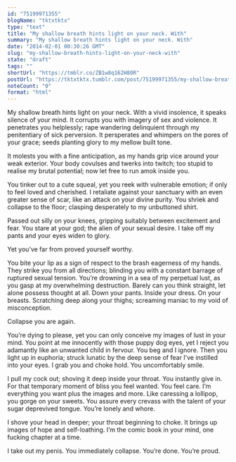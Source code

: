 ```yaml
---
id: "75199971355"
blogName: "tktxtktx"
type: "text"
title: "My shallow breath hints light on your neck. With"
summary: "My shallow breath hints light on your neck. With"
date: "2014-02-01 00:30:26 GMT"
slug: "my-shallow-breath-hints-light-on-your-neck-with"
state: "draft"
tags: ""
shortUrl: "https://tmblr.co/ZB1w8q162H80R"
postUrl: "https://tktxtktx.tumblr.com/post/75199971355/my-shallow-breath-hints-light-on-your-neck-with"
noteCount: "0"
format: "html"
---
```


My shallow breath hints light on your neck. With a vivid insolence, it speaks silence of your mind. It corrupts you with imagery of sex and violence. It penetrates you helplessly; rape wandering delinquient through my penitentiary of sick perversion. It persperates and whimpers on the pores of your grace; seeds planting glory to my mellow built tone. 

It molests you with a fine anticipation, as my hands grip vice around your weak exterior. Your body covulses and twerks into twitch; too stupid to realise my brutal potential; now let free to run amok inside you. 

You tinker out to a cute squeal, yet you reek with vulnerable emotion; if only to feel loved and cherished. I retaliate against your sanctuary with an even greater sense of scar, like an attack on your divine purity. You shriek and collapse to the floor; clasping desperately to my unbuttoned shirt. 

Passed out silly on your knees, gripping suitably between excitement and fear. You stare at your god; the alien of your sexual desire. I take off my pants and your eyes widen to glory.

Yet you’ve far from proved yourself worthy.

You bite your lip as a sign of respect to the brash eagerness of my hands. They strike you from all directions; blinding you with a constant barrage of ruptured sexual tension. You’re drowning in a sea of my perpetual lust, as you gasp at my overwhelming destruction. Barely can you think straight, let alone possess thought at all. Down your pants. Inside your dress. On your breasts. Scratching deep along your thighs; screaming maniac to my void of misconception. 

Collapse you are again.

You’re dying to please, yet you can only conceive my images of lust in your mind. You point at me innocently with those puppy dog eyes, yet I reject you adamantly like an unwanted child in fervour. You beg and I ignore. Then you light up in euphoria; struck lunatic by the deep sense of fear I’ve instilled into your eyes. I grab you and choke hold. You uncomfortably smile.

I pull my cock out; shoving it deep inside your throat. You instantly give in. For that temporary moment of bliss you feel wanted. You feel care. I’m everything you want plus the images and more. Like caressing a lollipop, you gorge on your sweets. You assure every crevass with the talent of your sugar deprevived tongue. You’re lonely and whore.

I shove your head in deeper; your throat beginning to choke. It brings up images of hope and self-loathing. I’m the comic book in your mind, one fucking chapter at a time.

I take out my penis. You immediately collapse. You’re done. You’re proud.